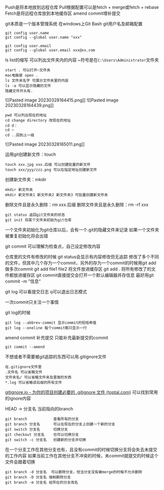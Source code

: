 Push是将本地放到远程仓库
Pull根据配置可以是fetch + merge或fetch + rebase
Fetch是将远程仓库放到本地缓存区
amend commit增补提交

git本质是一个版本管理系统 
在windows上Git Bash
git用户名及邮箱配置
```
git config user.name
git config --global user.name "xxx"

git config user.email
git config --global user.email xxx@xx.com
```

ls list的缩写 可以列出文件夹内的内容
~符号是在`C:\Users\Administrator`文件夹
```
start . 可以打开~文件夹
mac电脑是 open .
ls 文件夹名字 可展示文件夹里的内容
ls -a 可以显示隐藏的文件
隐藏文件开头有.
```
![[Pasted image 20230328164415.png]]
![[Pasted image 20230328164439.png]]

```
pwd 可以列出现在的地址
cd change directory 改现在的地址
cd d：
cd ~
cd ..回到上一级
```
![[Pasted image 20230328165011.png]]

运用git创建新文件：touch
```
touch xxx.jpg xxx.后缀 可以创建批量的新文件
touch xxx/yyy/zzz.png 可以在指定地址创建新文件
```
创建新文件夹：mkdir
```
mkdir 新文件夹
mkdir 新文件夹1 新文件夹2 新文件夹3 可批量创建新文件夹
```
删除文件且是永久删除：rm xxx.后缀
删除文件夹且是永久删除：rm -rf xxx

```
git status 返回git文件夹的状态
git init 将某个文件夹初始为git仓库
```
一个文件夹初始化为git仓库以后，会有一个.git的隐藏文件来记录
如果一个文件夹被重复初始化将会出错

git commit 可以理解为检查点，自己设定修改内容

仓库里的文件有修改的时候 git status会显示有内容修改但无追踪
修改了多个不同的文件，但其中几个存为一个commit，另外的存为一个commit的时候用git add 做多次commit
git add file1 file2 将文件放进缓存区
git add . 将所有修改了的文件都放进缓存区
git commit直接提交会打开一个默认编辑器并存信息
最好用git commit -m ”信息“

git log 可以看提交日志
q可以退出日志模式

一次commit只关注一个事情

git log的时候
```
git log --abbrev-commit 显示commit的短哈希值
git log --oneline 每个commit都只显示一行
```

amend commit 补充提交 只能补充最新提交的commit
```
git commit --amend
```

不想或者不需要被git追踪的东西可以用.gitignore文件
```
在.gitignore文件里
.文件名 可以省略文件
文件夹名/ 可以省略文件夹及里面的东西
*.log 可以省略该后缀的所有文件
```
[gitignore.io - 为你的项目创建必要的 .gitignore 文件 (toptal.com)](https://www.toptal.com/developers/gitignore/)
可以找到常用的ignore内容

HEAD -> 分支名 当前指向的branch


```
git branch            查看所有的分支
git branch 分支名      可以在现在的分支上创建一个新的分支
git switch 分支名      切换分支
git checkout 分支名    也可以切换分支
git switch -c 分支名   创建新的分支并切换
```
在一个分支工作在其他分支也有，且没有commit的时候切换分支将会失去未提交的工作内容
如果当前工作在其他分支不冲突的时候，未commit就提交的时候这个文件会跟着切换

```
git branch -d 分支名  可以删除分支，但当分支没有被merge的时候不允许删除
git branch -D 分支名 强制删除分支
git branch -m 分支名 给所在的分支改名
```
